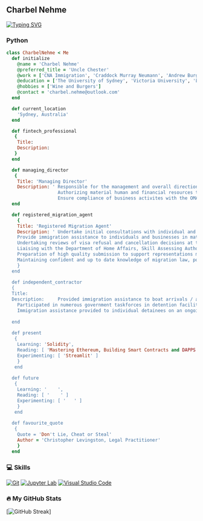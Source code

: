 <h2 align="left">
  Charbel Nehme
</h2>

[![Typing SVG](https://readme-typing-svg.herokuapp.com?color=1C6280&lines=Registered+Migration+Agent;Company+Director;Fintech+Professional;Blockchain+Developer+(In+Training))](https://git.io/typing-svg)

### Python

```ruby
class CharbelNehme < Me
  def initialize
    @name = 'Charbel Nehme'
    @preferred_title = 'Uncle Chester'
    @work = ['CNA Immigration', 'Craddock Murray Neumann', 'Andrew Burger & Associates']
    @education = ['The University of Sydney', 'Victoria University', 'LPAB']
    @hobbies = ['Wine and Burgers']
    @contact = 'charbel.nehme@outlook.com' 
  end

  def current_location
    'Sydney, Australia'
  end

  def fintech_professional
   {
    Title:
    Description: 
   }
  end 

  def managing_director
   {
    Title: 'Managing Director'
    Description: ' Responsible for the management and overall direction of CNA Immigration,
                   Authorizing material human and financial resources to implement business operations and client services.                    
                   Ensure compliance of business activites with the OMARA Code of Professional Conduct for registered migration agents. '  
  end

  def registered_migration_agent
    {
    Title: 'Registered Migration Agent'
    Description: ' Undertake initial consultations with individual and corporate clients to develop commercially-sound immigration strategies, whilst ensuring compliance with                    the Migration Agents Code of Conduct. 
    Provide immigration assistance to individuals and businesses in matters before the Department of Home Affairs across all visa categories including (but not limited to): business, corporate, skilled, regional and family based immigration to Australia. 
    Undertaking reviews of visa refusal and cancellation decisions at the Administrative Appeals Tribunal and Ministerial Intervention. 
    Liaising with the Department of Home Affairs, Skill Assessing Authorities, Administrative Appeals Tribunal and other stakeholders.  
    Preparation of high quality submission to support representations made at all levels.
    Maintaining confident and up to date knowledge of migration law, policy and trends to collaborate with clients and colleagues. 
    }
  end 
  
  def independent_contractor
  { 
  Title: 
  Description:     Provided immigration assistance to boat arrivals / asylum seekers under the Immigration Advice and Application Assistance Scheme (IAAAS). 
    Participated in numerous government taskforces in detention facilities on Christmas Island and the RAAAF air force based in Curtin (Western Australia).
    Immigration assistance provided to individual detainees on an ongoing basis at Villawood Immigration Detention Centre (IDC). 
   
  end
  
  def present
   {
    Learning: 'Solidity',
    Reading: [ 'Mastering Ethereum, Building Smart Contracts and DAPPS: Andreas M. Antonopoloulos and Dr. Gavin Wood' ]
    Experimenting: [ 'Streamlit' ]
    }
   end
  
  def future
   {
    Learning: '    ',
    Reading: [ '    ' ]
    Experimenting: [ '   ' ]
    }
   end
 
  def favourite_quote
   {
    Quote = 'Don't Lie, Cheat or Steal'
    Author = 'Christopher Levingston, Legal Practitioner'
    }
  end
```

### 💻 Skills
<p>
    <a href="#"><img alt="Git" src="https://img.shields.io/badge/Git-F05033.svg?logo=git&logoColor=white"></a>
    <a href="#"><img alt="Jupyter Lab" src="https://img.shields.io/badge/Jupyter-F37626.svg?logo=Jupyter&logoColor=white"></a>
    <a href="#"><img alt="Visual Studio Code" src="https://img.shields.io/badge/Visual%20Studio%20Code-0078d7.svg?logo=visual-studio-code&logoColor=white"></a>
</p>

### 🔥 My GitHub Stats
[![GitHub Streak](http://github-readme-streak-stats.herokuapp.com?user=charbelnehme&theme=highcontrast&date_format=j%20M%5B%20Y%5D)]
